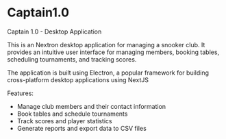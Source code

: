 # Captain1.0

Captain 1.0 - Desktop Application

This is an Nextron desktop application for managing a snooker club. It provides an intuitive user interface for managing members, booking tables, scheduling tournaments, and tracking scores.

The application is built using Electron, a popular framework for building cross-platform desktop applications using NextJS

Features:

- Manage club members and their contact information
- Book tables and schedule tournaments
- Track scores and player statistics
- Generate reports and export data to CSV files
